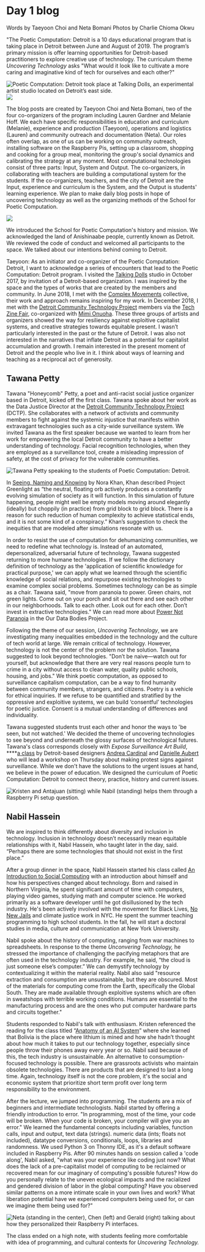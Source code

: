 # Day 1 blog

Words by Taeyoon Choi and Neta Bomani
Photos by Charlie Chioma Okwu

"The Poetic Computation: Detroit is a 10 days educational program that is taking place in Detroit between June and August of 2019. The program’s primary mission is offer learning opportunities for Detroit-based practitioners to explore creative use of technology. The curriculum theme *Uncovering Technology* asks "What would it look like to cultivate a more caring and imaginative kind of tech for ourselves and each other?"

![Poetic Computation: Detroit took place at Talking Dolls, an experimental artist studio located on Detroit’s east side.](https://paper-attachments.dropbox.com/s_3F3DD8DB874BB8DEBE0C2024AD77D77111EF036180A86A9534D872A4BE8C47BF_1566429359186_DSC06097.jpg)
![](https://paper-attachments.dropbox.com/s_3F3DD8DB874BB8DEBE0C2024AD77D77111EF036180A86A9534D872A4BE8C47BF_1566429558440_DSC06085.jpg)


The blog posts are created by Taeyoon Choi and Neta Bomani, two of the four co-organizers of the program including Lauren Gardner and Melanie Hoff. We each have specific responsibilities in education and curriculum (Melanie), experience and production (Taeyoon), operations and logistics (Lauren) and community outreach and documentation (Neta). Our roles often overlap, as one of us can be working on community outreach, installing software on the Raspberry Pis, setting up a classroom, shopping and cooking for a group meal, monitoring the group's social dynamics and calibrating the strategy at any moment. Most computational technologies consist of three parts: Input, System and Output. The co-organizers, in collaborating with teachers are building a computational system for the students. If the co-organizers, teachers, and the city of Detroit are the Input, experience and curriculum is the System, and the Output is students' learning experience. We plan to make daily blog posts in hope of uncovering technology as well as the organizing methods of the School for Poetic Computation.

![](https://paper-attachments.dropbox.com/s_88540320A503BE0F36C545E45AB10932E03B21C9E9A8E9DF041814F055494922_1566415220466_DSC05883.jpg)

We introduced the School for Poetic Computation's history and mission. We acknowledged the land of Anishinaabe people, currently known as Detroit. We reviewed the code of conduct and welcomed all participants to the space. We talked about our intentions behind coming to Detroit.

Taeyoon: As an initiator and co-organizer of the Poetic Computation: Detroit, I want to acknowledge a series of encounters that lead to the Poetic Computation: Detroit program. I visited the [Talking Dolls](http://talkingdollsdetroit.com/) studio in October 2017, by invitation of a Detroit-based organization. I was inspired by the space and the types of works that are created by the members and community. In June 2018, I met with the [Complex Movements](https://emergencemedia.org/pages/complex-movements) collective, their work and approach remains inspiring for my work. In December 2018, I met with the [Detroit Community Technology Project](https://detroitcommunitytech.org/) members via the [Tech Zine Fair](http://techzinefair.org), co-organized with [Mimi Onuoha](http://mimionuoha.com/). These three groups of artists and organizers showed the way for resiliency against exploitive capitalist systems, and creative strategies towards equitable present. I wasn’t particularly interested in the past or the future of Detroit. I was also not interested in the narratives that inflate Detroit as a potential for capitalist accumulation and growth. I remain interested in the present moment of Detroit and the people who live in it. I think about ways of learning and teaching as a reciprocal act of generosity.


## Tawana Petty

Tawana "Honeycomb" Petty, a poet and anti-racist social justice organizer based in Detroit, kicked off the first class. Tawana spoke about her work as the Data Justice Director at the [Detroit Community Technology Project](http://detroitcommunitytech.org) [](http://detroitcommunitytech.org)(DCTP). She collaborates with a network of activists and community members to fight against the systemic injustice that manifests within extravagant technologies such as a city-wide surveillance system. We invited Tawana as the first speaker because we wanted to learn from her work for empowering the local Detroit community to have a better understanding of technology. Facial recognition technologies, when they are employed as a surveillance tool, create a misleading impression of safety, at the cost of privacy for the vulnerable communities.

![Tawana Petty speaking to the students of Poetic Computation: Detroit.](https://paper-attachments.dropbox.com/s_3F3DD8DB874BB8DEBE0C2024AD77D77111EF036180A86A9534D872A4BE8C47BF_1566428854054_tawana.jpg)


In [Seeing, Naming and Knowing](https://brooklynrail.org/2019/03/art/Seeing-Naming-Knowing) by Nora Khan, Khan described Project Greenlight as “the neutral, floating orb actively produces a constantly evolving simulation of society as it will function. In this simulation of future happening, people might well be empty models moving around elegantly (ideally) but choppily (in practice) from grid block to grid block. There is a reason for such reduction of human complexity to achieve statistical ends, and it is not some kind of a conspiracy.” Khan’s suggestion to check the inequities that are modeled after simulations resonate with us. 

In order to resist the use of computation for dehumanizing communities, we need to redefine what technology is. Instead of an automated, depersonalized, adversarial future of technology, Tawana suggested returning to more humane technologies. If we follow the dictionary definition of technology as the 'application of scientific knowledge for practical purpose,' we can apply what we learned through the scientific knowledge of social relations, and repurpose existing technologies to examine complex social problems. Sometimes technology can be as simple as a chair. Tawana said, "move from paranoia to power. Green chairs, not green lights. Come out on your porch and sit out there and see each other in our neighborhoods. Talk to each other. Look out for each other. Don’t invest in extractive technologies." We can read more about [Power Not Paranoia](https://www.odbproject.org/2019/01/18/power-not-paranoia-an-oral-history/) in the Our Data Bodies Project.

Following the theme of our session, *Uncovering Technology*, we are investigating many inequalities embedded in the technology and the culture of tech world at large. We remain critical of technology. However, technology is not the center of the problem nor the solution. Tawana suggested to look beyond technologies. "Don’t be naive—watch out for yourself, but acknowledge that there are very real reasons people turn to crime in a city without access to clean water, quality public schools, housing, and jobs." We think poetic computation, as opposed to surveillance capitalism computation, can be a way to find humanity between community members, strangers, and citizens. Poetry is a vehicle for ethical inquiries. If we refuse to be quantified and stratified by the oppressive and exploitive systems, we can build ‘consentful’ technologies for poetic justice. Consent is a mutual understanding of differences and individuality. 

Tawana suggested students trust each other and honor the ways to 'be seen, but not watched.' We decided the theme of uncovering technologies to see beyond and underneath the glossy surfaces of technological futures. Tawana's class corresponds closely with *Expose Surveillance Art Build*, ****[a class](https://docs.google.com/document/d/1Rw8Utfc0KYyjsPqCr1vPbx50IVQT2AUR5_i5x4MNB6o/edit?usp=sharing) by Detroit-based designers [Andrea Cardinal](http://andreacardinal.com) and [Danielle Aubert](http://danielleaubert.info) who will lead a workshop on Thursday about making protest signs against surveillance. While we don't have the solutions to the urgent issues at hand, we believe in the power of education. We designed the curriculum of Poetic Computation: Detroit to connect theory, practice, history and current issues.

![Kristen and Antajuan (sitting) while Nabil (standing) helps them through a Raspberry Pi setup question.](https://paper-attachments.dropbox.com/s_88540320A503BE0F36C545E45AB10932E03B21C9E9A8E9DF041814F055494922_1566415358947_DSC06076.jpg)

## Nabil Hassein

We are inspired to think differently about diversity and inclusion in technology. Inclusion in technology doesn’t necessarily mean equitable relationships with it, Nabil Hassein, who taught later in the day, said. “Perhaps there are some technologies that should not exist in the first place.”

After a group dinner in the space, Nabil Hassein started his class called [An Introduction to Social Computing](https://github.com/nabilhassein/materiality-and-ethnoclass-character-of-computing/blob/master/README.md) with an introduction about himself and how his perspectives changed about technology. Born and raised in Northern Virginia, he spent significant amount of time with computers, playing video games, studying math and computer science. He worked primarily as a software developer until he got disillusioned by the tech industry. He's been actively involved with the movement for Black Lives, [No New Jails](http://nonewjails.nyc) and climate justice work in NYC. He spent the summer teaching programming to high school students. In the fall, he will start a doctoral studies in media, culture and communication at New York University.

Nabil spoke about the history of computing, ranging from war machines to spreadsheets. In response to the theme *Unconvering Technology,* he stressed the importance of challenging the pacifying metaphors that are often used in the technology industry. For example, he said, “the cloud is just someone else’s computer.” We can demystify technology by contextualizing it within the material reality. Nabil also said "resource extraction and consumption are unsustainable, but they are obscured. Most of the materials for computing come from the Earth, specifically the Global South. They are made available through exploitive systems which are often in sweatshops with terrible working conditions. Humans are essential to the manufacturing process and are the ones who put computer hardware parts and circuits together."

Students responded to Nabil's talk with enthusiasm. Kristen referenced the reading for the class titled “[Anatomy of an AI System](https://anatomyof.ai/)” where she learned that Bolivia is the place where lithium is mined and how she hadn’t thought about how much it takes to put our technology together, especially since people throw their phones away every year or so. Nabil said because of this, the tech industry is unsustainable. An alternative to consumption-focused technology is possible. There are grassroots activists who maintain obsolete technologies. There are products that are designed to last a long time. Again, technology itself is not the core problem, it's the social and economic system that prioritize short term profit over long term responsibility to the environment.

After the lecture, we jumped into programming. The students are a mix of beginners and intermediate technologists. Nabil started by offering a friendly introduction to error. "In programming, most of the time, your code will be broken. When your code is broken, your compiler will give you an error." We learned the fundamental concepts including variables, function calls, input and output, text data (strings). numeric data (ints; floats not included), datatype conversions, conditionals, loops, libraries and randomness. We used Python 3 on Thonny IDE, as it's a default software included in Raspberry Pis. After 90 minutes hands on session called a 'code along', Nabil asked, "what was your experience like coding just now? What does the lack of a pre-capitalist model of computing to be reclaimed or recovered mean for our imaginary of computing's possible futures? How do you personally relate to the uneven ecological impacts and the racialized and gendered division of labor in the global computing? Have you observed similar patterns on a more intimate scale in your own lives and work? What liberation potential have we experienced computers being used for, or can we imagine them being used for?"

![Neta (standing in the center), Chen (left) and Gerald (right) talking about how they personalized their Raspberry Pi interfaces.](https://paper-attachments.dropbox.com/s_3F3DD8DB874BB8DEBE0C2024AD77D77111EF036180A86A9534D872A4BE8C47BF_1566429537082_DSC06064.jpg)

The class ended on a high note, with students feeling more comfortable with idea of programming, and cultural contexts for *Uncovering Technology.*
